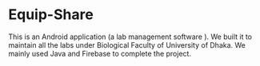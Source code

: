 # Equip-Share
This is an Android application (a lab management software ). We built it to maintain all the labs under Biological Faculty of University of Dhaka. We mainly used Java and Firebase
to complete the project.
